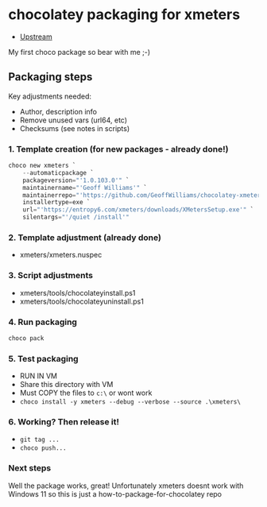 # chocolatey packaging for xmeters

* [Upstream](https://entropy6.com/xmeters/)

My first choco package so bear with me ;-)

## Packaging steps

Key adjustments needed:
* Author, description info 
* Remove unused vars (url64, etc)
* Checksums (see notes in scripts)

### 1. Template creation (for new packages - already done!)

```powershell
choco new xmeters `
    --automaticpackage `
    packageversion="'1.0.103.0'" `
    maintainername="'Geoff Williams'" `
    maintainerrepo="'https://github.com/GeoffWilliams/chocolatey-xmeters'" `
    installertype=exe `
    url="'https://entropy6.com/xmeters/downloads/XMetersSetup.exe'" `
    silentargs="'/quiet /install'"
```

### 2. Template adjustment (already done)

* xmeters/xmeters.nuspec

### 3. Script adjustments

* xmeters/tools/chocolateyinstall.ps1
* xmeters/tools/chocolateyuninstall.ps1

### 4. Run packaging

```powershell
choco pack
```

### 5. Test packaging

* RUN IN VM
* Share this directory with VM
* Must COPY the files to `c:\` or wont work
* `choco install -y xmeters --debug --verbose --source .\xmeters\`

### 6. Working? Then release it!

* `git tag ...`
* `choco push...`

### Next steps

Well the package works, great! Unfortunately xmeters doesnt work with Windows 11 so this is just a how-to-package-for-chocolatey repo